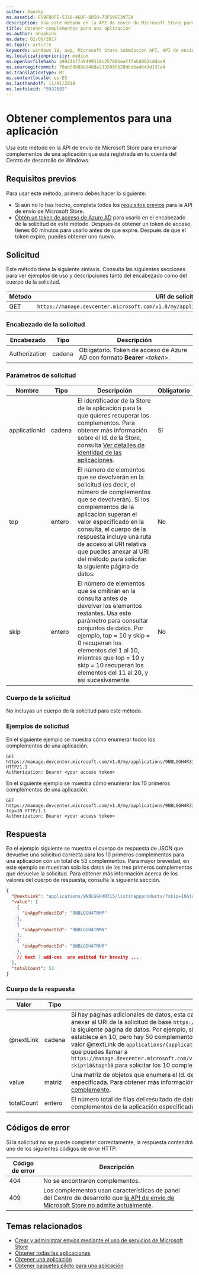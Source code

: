 ```yaml
---
author: Xansky
ms.assetid: E59FB6FE-5318-46DF-B050-73F599C3972A
description: Usa este método en la API de envío de Microsoft Store para recuperar información sobre las compras desde la aplicación para una aplicación registrada en tu cuenta del Centro de desarrollo de Windows.
title: Obtener complementos para una aplicación
ms.author: mhopkins
ms.date: 02/08/2017
ms.topic: article
keywords: windows 10, uwp, Microsoft Store submission API, API de envío de Microsoft Store, add-ons, complementos, in-app products, productos desde la aplicación, IAPs, IAP
ms.localizationpriority: medium
ms.openlocfilehash: a9924bf749499318c257001eafffabd902cddaa9
ms.sourcegitcommit: 70ab58b88d248de2332096b20dbd6a4643d137a4
ms.translationtype: MT
ms.contentlocale: es-ES
ms.lasthandoff: 11/01/2018
ms.locfileid: "5932682"
---
```

# <a name="get-add-ons-for-an-app"></a>Obtener complementos para una aplicación

Usa este método en la API de envío de Microsoft Store para enumerar complementos de una aplicación que está registrada en tu cuenta del Centro de desarrollo de Windows.

## <a name="prerequisites"></a>Requisitos previos

Para usar este método, primero debes hacer lo siguiente:

* Si aún no lo has hecho, completa todos los [requisitos previos](create-and-manage-submissions-using-windows-store-services.md#prerequisites) para la API de envío de Microsoft Store.
* [Obtén un token de acceso de Azure AD](create-and-manage-submissions-using-windows-store-services.md#obtain-an-azure-ad-access-token) para usarlo en el encabezado de la solicitud de este método. Después de obtener un token de acceso, tienes 60 minutos para usarlo antes de que expire. Después de que el token expire, puedes obtener uno nuevo.

## <a name="request"></a>Solicitud

Este método tiene la siguiente sintaxis. Consulta las siguientes secciones para ver ejemplos de uso y descripciones tanto del encabezado como del cuerpo de la solicitud.

| Método | URI de solicitud                                                      |
|--------|------------------------------------------------------------------|
| GET    | ```https://manage.devcenter.microsoft.com/v1.0/my/applications/{applicationId}/listinappproducts``` |


### <a name="request-header"></a>Encabezado de la solicitud

| Encabezado        | Tipo   | Descripción                                                                 |
|---------------|--------|-----------------------------------------------------------------------------|
| Authorization | cadena | Obligatorio. Token de acceso de Azure AD con formato **Bearer** &lt;*token*&gt;. |


### <a name="request-parameters"></a>Parámetros de solicitud


|  Nombre  |  Tipo  |  Descripción  |  Obligatorio  |
|------|------|------|------|
|  applicationId  |  cadena  |  El identificador de la Store de la aplicación para la que quieres recuperar los complementos. Para obtener más información sobre el Id. de la Store, consulta [Ver detalles de identidad de las aplicaciones](https://msdn.microsoft.com/windows/uwp/publish/view-app-identity-details).  |  Sí  |
|  top  |  entero  |  El número de elementos que se devolverán en la solicitud (es decir, el número de complementos que se devolverán). Si los complementos de la aplicación superan el valor especificado en la consulta, el cuerpo de la respuesta incluye una ruta de acceso al URI relativa que puedes anexar al URI del método para solicitar la siguiente página de datos.  |  No  |
|  skip |  entero  | El número de elementos que se omitirán en la consulta antes de devolver los elementos restantes. Usa este parámetro para consultar conjuntos de datos. Por ejemplo, top = 10 y skip = 0 recuperan los elementos del 1 al 10, mientras que top = 10 y skip = 10 recuperan los elementos del 11 al 20, y así sucesivamente.   |  No  |


### <a name="request-body"></a>Cuerpo de la solicitud

No incluyas un cuerpo de la solicitud para este método.

### <a name="request-examples"></a>Ejemplos de solicitud

En el siguiente ejemplo se muestra cómo enumerar todos los complementos de una aplicación.

```
GET https://manage.devcenter.microsoft.com/v1.0/my/applications/9NBLGGH4R315/listinappproducts HTTP/1.1
Authorization: Bearer <your access token>
```

En el siguiente ejemplo se muestra cómo enumerar los 10 primeros complementos de una aplicación.

```
GET https://manage.devcenter.microsoft.com/v1.0/my/applications/9NBLGGH4R315/listinappproducts?top=10 HTTP/1.1
Authorization: Bearer <your access token>
```

## <a name="response"></a>Respuesta

En el ejemplo siguiente se muestra el cuerpo de respuesta de JSON que devuelve una solicitud correcta para los 10 primeros complementos para una aplicación con un total de 53 complementos. Para mayor brevedad, en este ejemplo se muestran solo los datos de los tres primeros complementos que devuelve la solicitud. Para obtener más información acerca de los valores del cuerpo de respuesta, consulta la siguiente sección.

```json
{
  "@nextLink": "applications/9NBLGGH4R315/listinappproducts/?skip=10&top=10",
  "value": [
    {
      "inAppProductId": "9NBLGGH4TNMP"
    },
    {
      "inAppProductId": "9NBLGGH4TNMN"
    },
    {
      "inAppProductId": "9NBLGGH4TNNR"
    },
    // Next 7 add-ons  are omitted for brevity ...
  ],
  "totalCount": 53
}
```

### <a name="response-body"></a>Cuerpo de la respuesta

| Valor      | Tipo   | Descripción                                                                                                                                                                                                                                                                         |
|------------|--------|----------------------------------------------------------------------------------------------------------------------------------------------------------------------------------------------------------------------------------------------------------------------------------------|
| @nextLink  | cadena | Si hay páginas adicionales de datos, esta cadena contiene una ruta de acceso relativa que se puede anexar al URI de la solicitud de base ```https://manage.devcenter.microsoft.com/v1.0/my/``` para solicitar la siguiente página de datos. Por ejemplo, si el parámetro *top* del cuerpo de la solicitud inicial se establece en 10, pero hay 50 complementos para la aplicación, el cuerpo de la respuesta incluirá un valor @nextLink de ```applications/{applicationid}/listinappproducts/?skip=10&top=10```, lo que indica que puedes llamar a ```https://manage.devcenter.microsoft.com/v1.0/my/applications/{applicationid}/listinappproducts/?skip=10&top=10``` para solicitar los 10 complementos siguientes. |
| value      | matriz  | Una matriz de objetos que enumera el Id. de la Store de cada complemento de la aplicación especificada. Para obtener más información sobre los datos de cada objeto, consulta [Recurso de complemento](get-app-data.md#add-on-object).                                                                                                                           |
| totalCount | entero    | El número total de filas del resultado de datos de la consulta (es decir, el número total de complementos de la aplicación especificada).    |


## <a name="error-codes"></a>Códigos de error

Si la solicitud no se puede completar correctamente, la respuesta contendrá uno de los siguientes códigos de error HTTP.

| Código de error |  Descripción   |
|--------|------------------|
| 404  | No se encontraron complementos. |
| 409  | Los complementos usan características de panel del Centro de desarrollo que [la API de envío de Microsoft Store no admite actualmente](create-and-manage-submissions-using-windows-store-services.md#not_supported).  |


## <a name="related-topics"></a>Temas relacionados

* [Crear y administrar envíos mediante el uso de servicios de Microsoft Store](create-and-manage-submissions-using-windows-store-services.md)
* [Obtener todas las aplicaciones](get-all-apps.md)
* [Obtener una aplicación](get-an-app.md)
* [Obtener paquetes piloto para una aplicación](get-flights-for-an-app.md)
